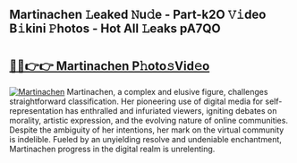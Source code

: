 ## Martinachen 𝙻eaked 𝙽u𝚍e - Part-k2O 𝚅𝚒deo B𝚒kini 𝙿hotos - Hot All 𝙻eaks pA7QO

# <h2><a href="http://ld0ebzb.urlbe.top/?page=Martinachen">🔗🔗👉👉 Martinachen P𝚑oto𝚜Vid𝚎o</a></h2>

[![Martinachen](https://i.imgur.com/eBuTRDB.gif)](http://ld0ebzb.urlbe.top/?page=Martinachen)
Martinachen, a complex and elusive figure, challenges straightforward classification. Her pioneering use of digital media for self-representation has enthralled and infuriated viewers, igniting debates on morality, artistic expression, and the evolving nature of online communities. Despite the ambiguity of her intentions, her mark on the virtual community is indelible. Fueled by an unyielding resolve and undeniable enchantment, Martinachen progress in the digital realm is unrelenting.
